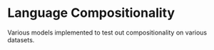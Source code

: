 # Language Compositionality
Various models implemented to test out compositionality on various datasets.
